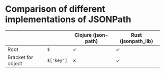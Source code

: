 # Comparison of different implementations of JSONPath

<table>
<thead>
<tr>
<th></th>
<th></th>
<th>Clojure (json-path)</th>
<th>Rust (jsonpath_lib)</th>
</tr>
</thead>
<tbody>
<tr>
<td>Root</td>
<td><code>$</code></td>
<td>
✓
</td>
<td>
✓
</td>
</tr>
<tr>
<td>Bracket for object</td>
<td><code>$['key']</code></td>
<td>
✗
</td>
<td>
✓
</td>
</tr>
</tbody>
</table>
